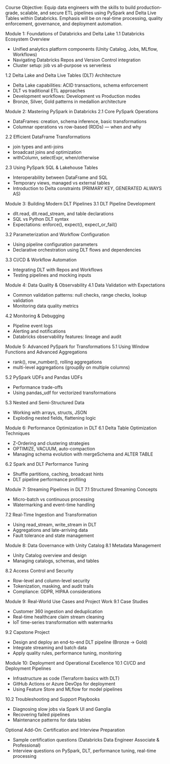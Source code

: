 Course Objective:
Equip data engineers with the skills to build production-grade, scalable, and secure ETL pipelines using PySpark and Delta Live Tables within Databricks. Emphasis will be on real-time processing, quality enforcement, governance, and deployment automation.

Module 1: Foundations of Databricks and Delta Lake
1.1 Databricks Ecosystem Overview

* Unified analytics platform components (Unity Catalog, Jobs, MLflow, Workflows)
* Navigating Databricks Repos and Version Control integration
* Cluster setup: job vs all-purpose vs serverless

1.2 Delta Lake and Delta Live Tables (DLT) Architecture

* Delta Lake capabilities: ACID transactions, schema enforcement
* DLT vs traditional ETL approaches
* Development workflows: Development vs Production modes
* Bronze, Silver, Gold patterns in medallion architecture

Module 2: Mastering PySpark in Databricks
2.1 Core PySpark Operations

* DataFrames: creation, schema inference, basic transformations
* Columnar operations vs row-based (RDDs) — when and why

2.2 Efficient DataFrame Transformations

* join types and anti-joins
* broadcast joins and optimization
* withColumn, selectExpr, when/otherwise

2.3 Using PySpark SQL & Lakehouse Tables

* Interoperability between DataFrame and SQL
* Temporary views, managed vs external tables
* Introduction to Delta constraints (PRIMARY KEY, GENERATED ALWAYS AS)

Module 3: Building Modern DLT Pipelines
3.1 DLT Pipeline Development

* dlt.read, dlt.read\_stream, and table declarations
* SQL vs Python DLT syntax
* Expectations: enforce(), expect(), expect\_or\_fail()

3.2 Parameterization and Workflow Configuration

* Using pipeline configuration parameters
* Declarative orchestration using DLT flows and dependencies

3.3 CI/CD & Workflow Automation

* Integrating DLT with Repos and Workflows
* Testing pipelines and mocking inputs

Module 4: Data Quality & Observability
4.1 Data Validation with Expectations

* Common validation patterns: null checks, range checks, lookup validation
* Monitoring data quality metrics

4.2 Monitoring & Debugging

* Pipeline event logs
* Alerting and notifications
* Databricks observability features: lineage and audit

Module 5: Advanced PySpark for Transformations
5.1 Using Window Functions and Advanced Aggregations

* rank(), row\_number(), rolling aggregations
* multi-level aggregations (groupBy on multiple columns)

5.2 PySpark UDFs and Pandas UDFs

* Performance trade-offs
* Using pandas\_udf for vectorized transformations

5.3 Nested and Semi-Structured Data

* Working with arrays, structs, JSON
* Exploding nested fields, flattening logic

Module 6: Performance Optimization in DLT
6.1 Delta Table Optimization Techniques

* Z-Ordering and clustering strategies
* OPTIMIZE, VACUUM, auto-compaction
* Managing schema evolution with mergeSchema and ALTER TABLE

6.2 Spark and DLT Performance Tuning

* Shuffle partitions, caching, broadcast hints
* DLT pipeline performance profiling

Module 7: Streaming Pipelines in DLT
7.1 Structured Streaming Concepts

* Micro-batch vs continuous processing
* Watermarking and event-time handling

7.2 Real-Time Ingestion and Transformation

* Using read\_stream, write\_stream in DLT
* Aggregations and late-arriving data
* Fault tolerance and state management

Module 8: Data Governance with Unity Catalog
8.1 Metadata Management

* Unity Catalog overview and design
* Managing catalogs, schemas, and tables

8.2 Access Control and Security

* Row-level and column-level security
* Tokenization, masking, and audit trails
* Compliance: GDPR, HIPAA considerations

Module 9: Real-World Use Cases and Project Work
9.1 Case Studies

* Customer 360 ingestion and deduplication
* Real-time healthcare claim stream cleaning
* IoT time-series transformation with watermarks

9.2 Capstone Project

* Design and deploy an end-to-end DLT pipeline (Bronze → Gold)
* Integrate streaming and batch data
* Apply quality rules, performance tuning, monitoring

Module 10: Deployment and Operational Excellence
10.1 CI/CD and Deployment Pipelines

* Infrastructure as code (Terraform basics with DLT)
* GitHub Actions or Azure DevOps for deployment
* Using Feature Store and MLflow for model pipelines

10.2 Troubleshooting and Support Playbooks

* Diagnosing slow jobs via Spark UI and Ganglia
* Recovering failed pipelines
* Maintenance patterns for data tables

Optional Add-On: Certification and Interview Preparation

* Sample certification questions (Databricks Data Engineer Associate & Professional)
* Interview questions on PySpark, DLT, performance tuning, real-time processing
